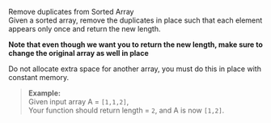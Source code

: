 <div class="markdown-content" id="problem-content">
<p>Remove duplicates from Sorted Array<br/>
Given a sorted array, remove the duplicates in place such that each element appears only once and return the new length.</p>
<p><strong>Note that even though we want you to return the new length, make sure to change the original array as well in place</strong></p>
<p>Do not allocate extra space for another array, you must do this in place with constant memory.</p>
<blockquote>
<p><strong>Example:</strong> <br/>
Given input array A = <code class="highlighter-rouge">[1,1,2]</code>,<br/>
Your function should return length = <code class="highlighter-rouge">2</code>, and A is now <code class="highlighter-rouge">[1,2]</code>.</p>
</blockquote>

</div>
